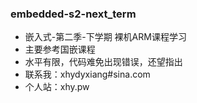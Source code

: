 ### embedded-s2-next_term

* 嵌入式-第二季-下学期 裸机ARM课程学习
* 主要参考国嵌课程
* 水平有限，代码难免出现错误，还望指出
* 联系我：xhydyxiang#sina.com
* 个人站：xhy.pw
